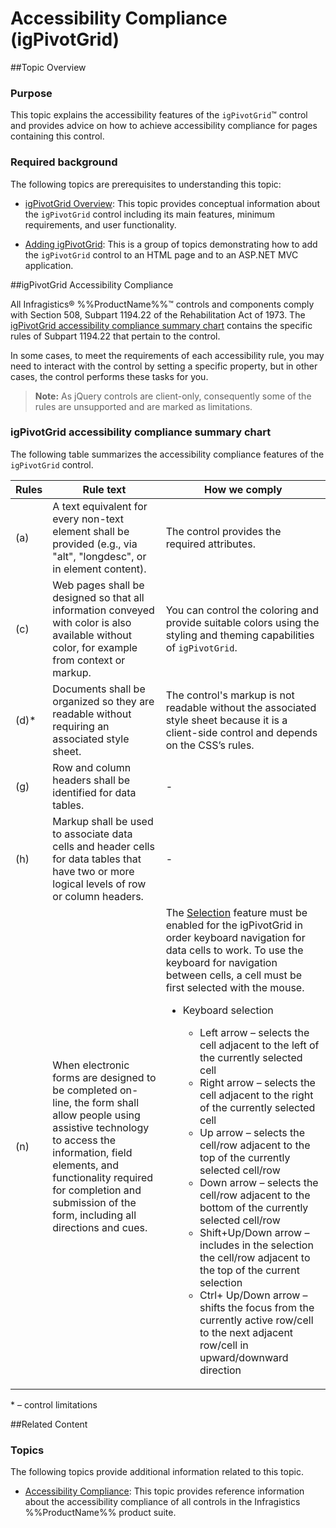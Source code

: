 ﻿<!--
|metadata|
{
    "fileName": "igpivotgrid-accessibility-compliance",
    "controlName": "igPivotGrid",
    "tags": ["Section 508"]
}
|metadata|
-->

# Accessibility Compliance (igPivotGrid)



##Topic Overview

### Purpose

This topic explains the accessibility features of the `igPivotGrid`™ control and provides advice on how to achieve accessibility compliance for pages containing this control.

### Required background

The following topics are prerequisites to understanding this topic:

- [igPivotGrid Overview](igPivotGrid-Overview.html): This topic provides conceptual information about the `igPivotGrid` control including its main features, minimum requirements, and user functionality.

- [Adding igPivotGrid](igPivotGrid-Adding.html): This is a group of topics demonstrating how to add the `igPivotGrid` control to an HTML page and to an ASP.NET MVC application.


##igPivotGrid Accessibility Compliance

All Infragistics® %%ProductName%%™ controls and components comply with Section 508, Subpart 1194.22 of the Rehabilitation Act of 1973. The [igPivotGrid accessibility compliance summary chart](#accessibility-compliance-summary-chart) contains the specific rules of Subpart 1194.22 that pertain to the control.

In some cases, to meet the requirements of each accessibility rule, you may need to interact with the control by setting a specific property, but in other cases, the control performs these tasks for you.

>**Note:** As jQuery controls are client-only, consequently some of the rules are unsupported and are marked as limitations.

### <a id="accessibility-compliance-summary-chart">igPivotGrid accessibility compliance summary chart

The following table summarizes the accessibility compliance features of the `igPivotGrid` control.

Rules|Rule text|How we comply
---|---|---
(a)|A text equivalent for every non-text element shall be provided (e.g., via "alt", "longdesc", or in element content).|The control provides the required attributes.
(c)|Web pages shall be designed so that all information conveyed with color is also available without color, for example from context or markup.|You can control the coloring and provide suitable colors using the styling and theming capabilities of `igPivotGrid`.
(d)\*|Documents shall be organized so they are readable without requiring an associated style sheet.|The control's markup is not readable without the associated style sheet because it is a client-side control and depends on the CSS’s rules.
(g)|Row and column headers shall be identified for data tables.|-
(h)|Markup shall be used to associate data cells and header cells for data tables that have two or more logical levels of row or column headers.|-
(n)|When electronic forms are designed to be completed on-line, the form shall allow people using assistive technology to access the information, field elements, and functionality required for completion and submission of the form, including all directions and cues.|The [Selection](%%jQueryApiUrl%%/ui.iggridselection) feature must be enabled for the igPivotGrid in order keyboard navigation for data cells to work. To use the keyboard for navigation between cells, a cell must be first selected with the mouse. <ul><li>Keyboard selection</li><ul><li>Left arrow – selects the cell adjacent to the left of the currently selected cell</li><li>Right arrow – selects the cell adjacent to the right of the currently selected cell</li><li>Up arrow – selects the cell/row adjacent to the top of the currently selected cell/row</li><li>Down arrow – selects the cell/row adjacent to the bottom of the currently selected cell/row</li><li>Shift+Up/Down arrow – includes in the selection the cell/row adjacent to the top of the current selection</li><li>Ctrl+ Up/Down arrow – shifts the focus from the currently active row/cell to the next adjacent row/cell in upward/downward direction</li></ul></il>

\* – control limitations

##Related Content

### Topics

The following topics provide additional information related to this topic.

- [Accessibility Compliance](Accessibility-Compliance.html): This topic provides reference information about the accessibility compliance of all controls in the Infragistics %%ProductName%% product suite.





 

 


